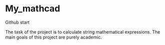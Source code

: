 # My_mathcad
Github start

The task of the project is to calculate string mathematical expressions. The main goals of this project are purely academic.  
